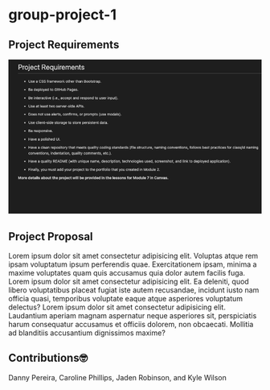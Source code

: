 # group-project-1

## Project Requirements
![plot](/project-requirements.png?raw=true "Preview")
## Project Proposal

Lorem ipsum dolor sit amet consectetur adipisicing elit. Voluptas atque rem
ipsam voluptatum ipsum perferendis quae. Exercitationem ipsam, minima a maxime
voluptates quam quis accusamus quia dolor autem facilis fuga. Lorem ipsum dolor
sit amet consectetur adipisicing elit. Ea deleniti, quod libero voluptatibus
placeat fugiat iste autem recusandae, incidunt iusto nam officia quasi,
temporibus voluptate eaque atque asperiores voluptatum delectus? Lorem ipsum
dolor sit amet consectetur adipisicing elit. Laudantium aperiam magnam
aspernatur neque asperiores sit, perspiciatis harum consequatur accusamus et
officiis dolorem, non obcaecati. Mollitia ad blanditiis accusantium dignissimos
maxime?

## Contributions🤓
Danny Pereira,
Caroline Phillips,
Jaden Robinson,
and Kyle Wilson
